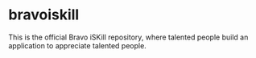 # bravoiskill
This is the official Bravo iSKill repository, where talented people build an application to appreciate talented people.
